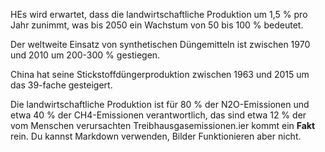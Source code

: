 HEs wird erwartet, dass die landwirtschaftliche Produktion um 1,5 % pro Jahr zunimmt, was bis 2050 ein Wachstum von 50 bis 100 % bedeutet.

Der weltweite Einsatz von synthetischen Düngemitteln ist zwischen 1970 und 2010 um 200-300 % gestiegen. 

China hat seine Stickstoffdüngerproduktion zwischen 1963 und 2015 um das 39-fache gesteigert.

Die landwirtschaftliche Produktion ist für 80 % der N2O-Emissionen und etwa 40 % der CH4-Emissionen verantwortlich, das sind etwa 12 % der vom Menschen verursachten Treibhausgasemissionen.ier kommt ein **Fakt** rein. Du kannst Markdown verwenden, Bilder Funktionieren aber nicht.
